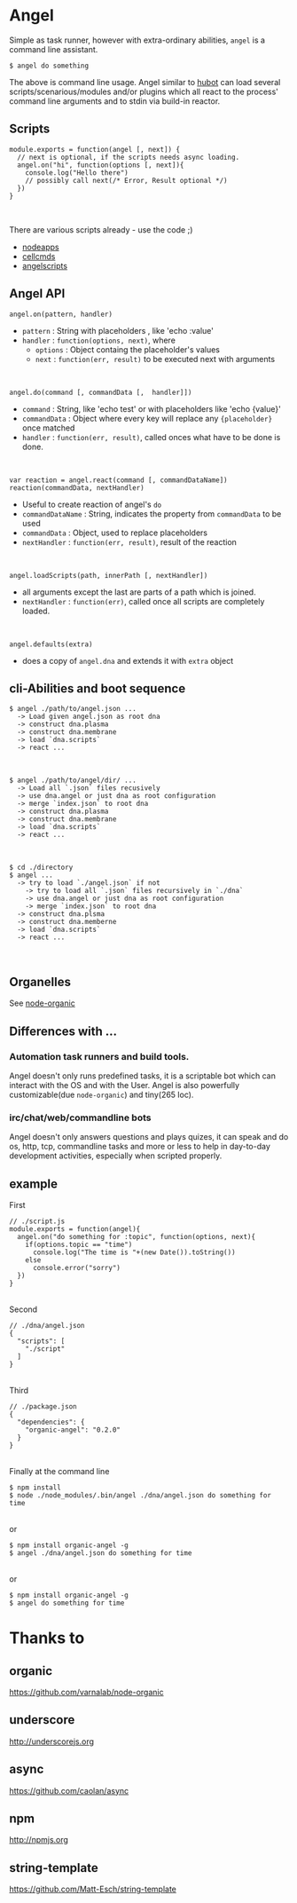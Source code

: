 # Angel

Simple as task runner, however with extra-ordinary abilities, 
`angel` is a command line assistant.

    $ angel do something

The above is command line usage. Angel similar to 
[hubot](http://hubot.github.com/) can load several 
scripts/scenarious/modules and/or plugins which all
react to the process' command line arguments and to 
stdin via build-in reactor.


## Scripts

    module.exports = function(angel [, next]) {
      // next is optional, if the scripts needs async loading.
      angel.on("hi", function(options [, next]){
        console.log("Hello there")
        // possibly call next(/* Error, Result optional */)
      })
    }
<br />

There are various scripts already - use the code ;)

* [nodeapps](http://github.com/outbounder/angelscripts-nodeapps)
* [cellcmds](http://github.com/outbounder/angelscripts-cellcmds)
* [angelscripts](http://github.com/outbounder/angelscripts)

## Angel API

    angel.on(pattern, handler)

* `pattern` : String with placeholders , like 'echo :value'
* `handler` : `function(options, next)`, where
  * `options` : Object containg the placeholder's values
  * `next` : `function(err, result)` to be executed next with arguments

<br />

    angel.do(command [, commandData [,  handler]])

* `command` : String, like 'echo test' or with placeholders like 'echo {value}'
* `commandData` : Object where every key will replace any `{placeholder}` once matched
* `handler` : `function(err, result)`, called onces what have to be done is done.

<br />

    var reaction = angel.react(command [, commandDataName])
    reaction(commandData, nextHandler)

* Useful to create reaction of angel's `do`
* `commandDataName` : String, indicates the property from `commandData` to be used
* `commandData` : Object, used to replace placeholders
* `nextHandler` : `function(err, result)`, result of the reaction

<br />

    angel.loadScripts(path, innerPath [, nextHandler])

* all arguments except the last are parts of a path which is joined.
* `nextHandler` : `function(err)`, called once all scripts are completely loaded.

<br />

    angel.defaults(extra)

* does a copy of `angel.dna` and extends it with `extra` object


## cli-Abilities and boot sequence

    $ angel ./path/to/angel.json ...
      -> Load given angel.json as root dna
      -> construct dna.plasma
      -> construct dna.membrane
      -> load `dna.scripts`
      -> react ...
<br />

    $ angel ./path/to/angel/dir/ ...
      -> Load all `.json` files recusively
      -> use dna.angel or just dna as root configuration
      -> merge `index.json` to root dna
      -> construct dna.plasma
      -> construct dna.membrane
      -> load `dna.scripts`
      -> react ...
<br />

    $ cd ./directory
    $ angel ...
      -> try to load `./angel.json` if not 
        -> try to load all `.json` files recursively in `./dna`
        -> use dna.angel or just dna as root configuration
        -> merge `index.json` to root dna
      -> construct dna.plsma
      -> construct dna.memberne
      -> load `dna.scripts`
      -> react ...
<br />

## Organelles

See [node-organic](https://github.com/VarnaLab/node-organic/tree/master/docs#organelles)

## Differences with ...

### Automation task runners and build tools.

Angel doesn't only runs predefined tasks, 
it is a scriptable bot which can interact with the OS and with the User.
Angel is also powerfully customizable(due `node-organic`) and tiny(265 loc).

### irc/chat/web/commandline bots 

Angel doesn't only answers questions and plays quizes,
it can speak and do os, http, tcp, commandline tasks and
more or less to help in day-to-day development activities,
especially when scripted properly.

## example

First

    // ./script.js
    module.exports = function(angel){
      angel.on("do something for :topic", function(options, next){
        if(options.topic == "time")
          console.log("The time is "+(new Date()).toString())
        else
          console.error("sorry")
      })
    }

<br />
Second

    // ./dna/angel.json
    {
      "scripts": [
        "./script"
      ]
    }

<br />
Third

    // ./package.json
    {
      "dependencies": {
        "organic-angel": "0.2.0"
      }
    }

<br />
Finally at the command line

    $ npm install
    $ node ./node_modules/.bin/angel ./dna/angel.json do something for time

<br />
or

    $ npm install organic-angel -g
    $ angel ./dna/angel.json do something for time    

<br />
or

    $ npm install organic-angel -g
    $ angel do something for time


# Thanks to

## organic
https://github.com/varnalab/node-organic

## underscore
http://underscorejs.org

## async
https://github.com/caolan/async

## npm
http://npmjs.org

## string-template
https://github.com/Matt-Esch/string-template